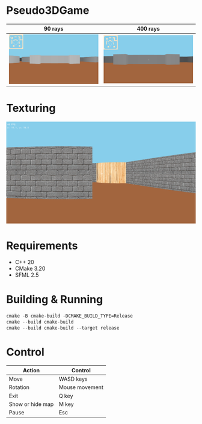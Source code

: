 # Pseudo3DGame

| 90 rays                        | 400 rays                        |
| -------------------------------|---------------------------------|
| <img src="docs/90rays.png"/>  |  <img src="docs/400rays.png"/>  |

# Texturing

<img src="docs/texturing.png" width="auto"/>

# Requirements
* C++ 20
* CMake 3.20
* SFML 2.5

# Building & Running
```
cmake -B cmake-build -DCMAKE_BUILD_TYPE=Release
cmake --build cmake-build
cmake --build cmake-build --target release
```

# Control
| Action               | Control         |
| ---------------------|-----------------|
| Move                 | WASD keys       |
| Rotation             | Mouse movement  |
| Exit                 | Q key           |
| Show or hide map     | M key           |
| Pause                | Esc             |
